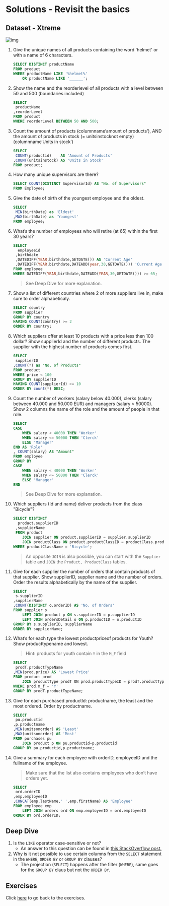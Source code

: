 # Solutions - Revisit the basics
## Dataset - Xtreme
![img](/workshops/shared/images/diagrams/diagram-xtreme.png)

1. Give the unique names of all products containing the word 'helmet' or with a name of 6 characters.
    ```sql
    SELECT DISTINCT productName ​
    FROM product​
    WHERE productName LIKE '%helmet%' ​
        OR productName LIKE '______';
    ```
2. Show the name and the reorderlevel of all products with a level between 50 and 500 (boundaries included)
    ```sql
    SELECT 
     productName
    ,reorderLevel​
    FROM product​
    WHERE reorderLevel BETWEEN 50 AND 500;
    ```
3. Count the amount of products (columnname‘amount of products’), AND the amount of products in stock (= unitsinstocknot empty) (columnname‘Units in stock’)
    ```sql
    SELECT 
     COUNT(productid)    AS 'Amount of Products'
    ,COUNT(unitsinstock) AS 'Units in Stock' ​
    FROM product;
    ```
4. How many unique supervisors are there?
    ```sql
    SELECT COUNT(DISTINCT SupervisorId) AS "No. of Supervisors" 
    FROM Employee;
    ```
5. Give the date of birth of the youngest employee and the oldest.
    ```sql
    SELECT 
     MIN(birthDate) as 'Eldest'
    ,MAX(birthDate) as 'Youngest' 
    FROM employee;​
    ```
6. What’s the number of employees who will retire (at 65) within the first 30 years?
    ```sql
    SELECT 
      employeeid
     ,birthdate
     ,DATEDIFF(YEAR,birthdate,GETDATE()) AS 'Current Age'
     ,DATEDIFF(YEAR,birthdate,DATEADD(year,30,GETDATE())) 'Current Age +30' -- Optiional
    FROM employee​
    WHERE DATEDIFF(YEAR,birthdate,DATEADD(YEAR,30,GETDATE())) >= 65;
    ```
    > See Deep Dive for more explanation.
7. Show a list of different countries where 2 of more suppliers live in, make sure to order alphabeticaly. 
    ```sql
    SELECT country 
    FROM supplier ​
    GROUP BY country ​
    HAVING COUNT(country) >= 2
    ORDER BY country;
    ```
8. Which suppliers offer at least 10 products with a price less then 100 dollar? Show supplierId and the number of different products. The supplier with the highest number of products comes first.
    ```sql
    SELECT 
     supplierID
    ,COUNT(*) as "No. of Products" ​
    FROM product​
    WHERE price < 100​
    GROUP BY supplierID​
    HAVING COUNT(supplierId) >= 10​
    ORDER BY count(*) DESC;
    ```
9. Count the number of workers (salary below 40.000), clerks (salary between 40.000 and 50.000 EUR) and managers (salary > 50000). Show 2 columns the name of the role and the amount of people in that role. 
    ```sql
    SELECT 
    CASE
        WHEN salary < 40000 THEN 'Worker'  ​
        WHEN salary <= 50000 THEN 'Clerck'  ​
        ELSE 'Manager'
    END AS 'Role'
    , COUNT(salary) AS "Amount"​
    FROM employee​
    GROUP BY ​
    CASE
        WHEN salary < 40000 THEN 'Worker'  ​
        WHEN salary <= 50000 THEN 'Clerck'  ​
        ELSE 'Manager'
    END
    ```
    > See Deep Dive for more explanation.
10. Which suppliers (Id and name) deliver products from the class "Bicycle"?
    ```sql
    SELECT DISTINCT
      product.supplierID
     ,supplierName
     FROM product
        JOIN supplier ON product.supplierID = supplier.supplierID     ​
        JOIN productClass ON product.productClassID = productClass.productClassID​
    WHERE productClassName = 'Bicycle';
    ```
    > An opposite `JOIN` is also possible, you can start with the `Supplier` table and `JOIN` the `Product, ProductClass` tables.
11. Give for each supplier the number of orders that contain products of that supplier. Show supplierID, supplier name and the number of orders. Order the results alphabetically by the name of the supplier.
    ```sql
    SELECT 
     s.supplierID
    ,supplierName
    ,COUNT(DISTINCT o.orderID) AS 'No. of Orders'
    FROM supplier s 
        LEFT JOIN product p ON s.supplierID = p.supplierID     ​
        LEFT JOIN ordersDetail o ON p.productID = o.productID​
    GROUP BY s.supplierID, supplierName
    ORDER BY supplierName;
    ```
12. What’s for each type the lowest productpriceof products for Youth? Show producttypename and lowest. 
    > Hint: products for youth contain `Y` in the `M_F` field
    ```sql
    SELECT 
     prodT.productTypeName
    ,MIN(prod.price) AS 'Lowest Price'​
    FROM product prod
        JOIN productType prodT ​ON prod.productTypeID = prodT.productTypeID​
    WHERE prod.m_f = 'Y'​
    GROUP BY prodT.productTypeName;
    ```
13. Give for each purchased productId: productname, the least and the most ordered. Order by productname.
    ```sql
    SELECT 
     pu.productid
    ,p.productname
    ,MIN(unitsonorder) AS 'Least'
    ,MAX(unitsonorder)​ AS 'Most'
    FROM purchases pu 
        JOIN product p ON pu.productid=p.productid​
    GROUP BY pu.productid,p.productname;
    ```
14. Give a summary for each employee with orderID, employeeID and the fullname of the employee. 
    > Make sure that the list also contains employees who don’t have orders yet. 
    ```sql
    SELECT 
     ord.orderID
    ,emp.employeeID
    ,CONCAT(emp.lastName,' ',emp.firstName) AS 'Employee'​
    FROM employee emp
        LEFT JOIN orders ord ON emp.employeeID = ord.employeeID​
    ORDER BY ord.orderID;
    ```

## Deep Dive
1. Is the `LIKE` operator case-sensitive or not?
    - An answer to this question can be found in [this StackOverflow post.](https://stackoverflow.com/questions/14962419/is-the-like-operator-case-sensitive-with-mssql-server) 
2. Why is it not possible to use certain columns from the `SELECT` statement in the `WHERE`, `ORDER BY` or `GROUP BY` clauses?
    - The projection (`SELECT`) happens after the filter (`WHERE`), same goes for the `GROUP BY` claus but not the `ORDER BY`.
 
## Exercises
Click [here](../basic-xtreme.md) to go back to the exercises.
